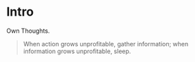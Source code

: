 # Intro

Own Thoughts.

> When action grows unprofitable, gather information; when information grows unprofitable, sleep.
